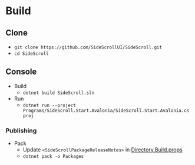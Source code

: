 # Build

## Clone
- `git clone https://github.com/SideScrollUI/SideScroll.git`
- `cd SideScroll`

## Console
- Build
  - `dotnet build SideScroll.sln`
- Run
  - `dotnet run --project Programs/SideScroll.Start.Avalonia/SideScroll.Start.Avalonia.csproj`

### Publishing
- Pack
  - Update `<SideScrollPackageReleaseNotes>` in [Directory.Build.props](../../Directory.Build.props)
  - `dotnet pack -o Packages`
